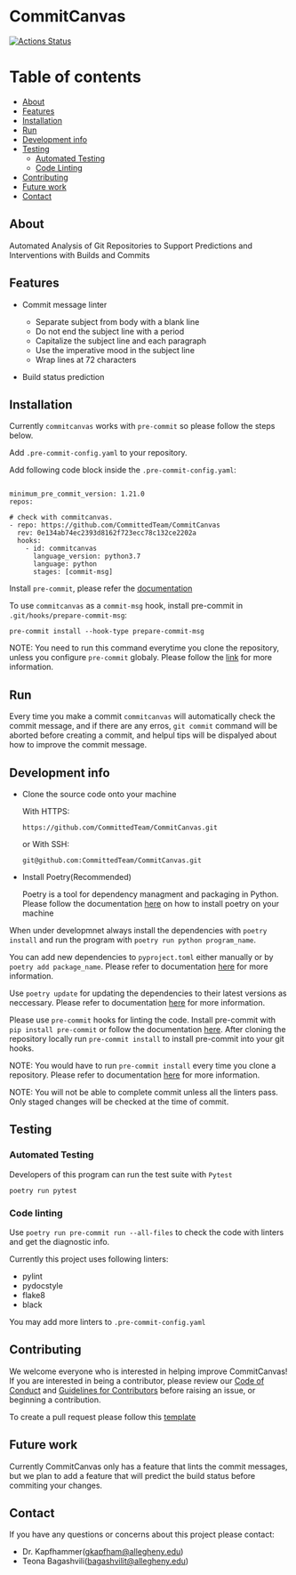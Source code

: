 # CommitCanvas

[![Actions Status](https://github.com/CommittedTeam/CommitCanvas/workflows/build/badge.svg)](https://github.com/CommittedTeam/CommitCanvas/actions)

# Table of contents

* [About](#about)
* [Features](#features)
* [Installation](#installation)
* [Run](#run)
* [Development info](#Development-info)
* [Testing](#Testing)
  + [Automated Testing](#automated-testing)
  + [Code Linting](#Code-linting)
* [Contributing](#contributing)
* [Future work](#future-work)
* [Contact](#contact)

## About

Automated Analysis of Git Repositories to Support Predictions and Interventions with Builds and Commits

## Features

- Commit message linter

    - Separate subject from body with a blank line
    - Do not end the subject line with a period
    - Capitalize the subject line and each paragraph
    - Use the imperative mood in the subject line
    - Wrap lines at 72 characters

- Build status prediction

## Installation

Currently `commitcanvas` works with `pre-commit` so please follow the steps below.

Add `.pre-commit-config.yaml` to your repository.

Add following code block inside the `.pre-commit-config.yaml`:

```

minimum_pre_commit_version: 1.21.0
repos:

# check with commitcanvas.
- repo: https://github.com/CommittedTeam/CommitCanvas
  rev: 0e134ab74ec2393d8162f723ecc78c132ce2202a
  hooks:
    - id: commitcanvas
      language_version: python3.7
      language: python
      stages: [commit-msg]

```

Install `pre-commit`, please refer the [documentation](https://pre-commit.com/#install)

To use `commitcanvas` as a `commit-msg` hook, install pre-commit in `.git/hooks/prepare-commit-msg`:

`pre-commit install --hook-type prepare-commit-msg`

NOTE: You need to run this command everytime you clone the repository, unless you configure `pre-commit` globaly. Please follow the [link](https://pre-commit.com/#automatically-enabling-pre-commit-on-repositories) for more information.

## Run

Every time you make a commit `commitcanvas` will automatically check the commit message, and if there are any erros, `git commit` command will be aborted before creating a commit, and helpul tips will be dispalyed about how to improve the commit message.

## Development info

- Clone the source code onto your machine

    With HTTPS:

    `https://github.com/CommittedTeam/CommitCanvas.git`

    or With SSH:

    `git@github.com:CommittedTeam/CommitCanvas.git`

- Install Poetry(Recommended)

    Poetry is a tool for dependency managment and packaging in Python. Please follow the documentation [here](https://python-poetry.org/docs/#installation) on how to install poetry on your machine

When under developmnet always install the dependencies with `poetry install` and run the program with `poetry run python program_name`.

You can add new dependencies to `pyproject.toml` either manually or by `poetry add package_name`. Please refer to documentation [here](https://python-poetry.org/docs/cli/#add) for more information.

Use `poetry update` for updating the dependencies to their latest versions as neccessary. Please refer to documentation [here](https://python-poetry.org/docs/cli/#update) for more information.

Please use `pre-commit` hooks for linting the code. Install pre-commit with `pip install pre-commit` or follow the documentation [here](https://pre-commit.com/#install). After cloning the repository locally run `pre-commit install` to install pre-commit into your git hooks.

NOTE: You would have to run `pre-commit install` every time you clone a repository. Please refer to documentation [here](https://pre-commit.com/#usage) for more information.

NOTE: You will not be able to complete commit unless all the linters pass. Only staged changes will be checked at the time of commit.

## Testing

### Automated Testing

Developers of this program can run the test suite with `Pytest`

`poetry run pytest`

### Code linting

Use `poetry run pre-commit run --all-files` to check the code with linters and get the diagnostic info.

Currently this project uses following linters:

- pylint
- pydocstyle
- flake8
- black

You may add more linters to `.pre-commit-config.yaml`

## Contributing

We welcome everyone who is interested in helping improve CommitCanvas! If you are interested in being a contributor, please review our [Code of Conduct](./CODE_OF_CONDUCT.md) and [Guidelines for Contributors](./CONTRIBUTING.md) before raising an issue, or beginning a contribution.

To create a pull request please follow this [template](./pull_request_template.md)

## Future work

Currently CommitCanvas only has a feature that lints the commit messages, but we plan to add a feature that will predict the build status before commiting your changes.

## Contact

If you have any questions or concerns about this project please contact:

- Dr. Kapfhammer(gkapfham@allegheny.edu)
- Teona Bagashvili(bagashvilit@allegheny.edu)
